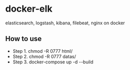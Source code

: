 # docker-elk
elasticsearch, logstash, kibana, filebeat, nginx on docker

## How to use
- Step 1. chmod -R 0777 html/
- Step 2. chmod -R 0777 datas/
- Step 3. docker-compose up -d --build
